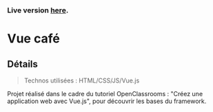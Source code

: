 ### Live version [here](https://vue-cafe.vercel.app/#/).

# Vue café

## Détails

> Technos utilisées : HTML/CSS/JS/Vue.js

Projet réalisé dans le cadre du tutoriel OpenClassrooms :
"Créez une application web avec Vue.js", pour découvrir les bases du framework.
